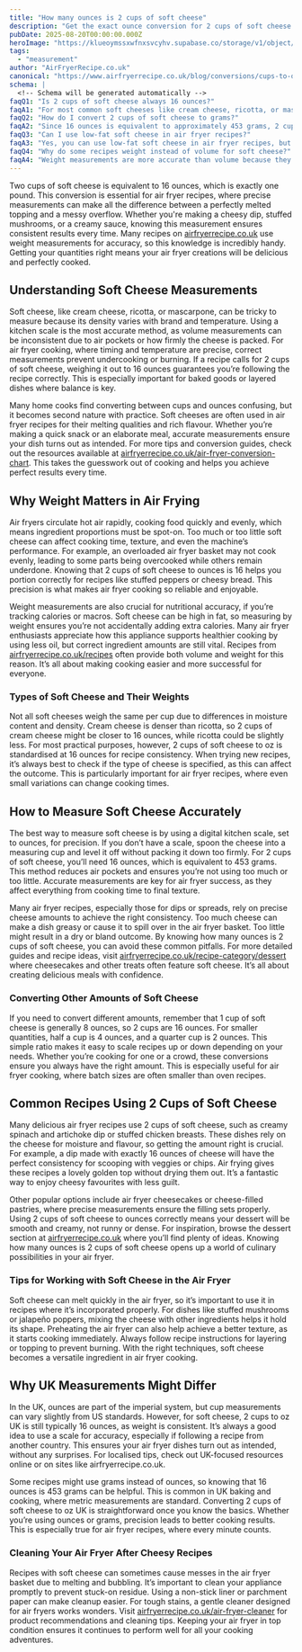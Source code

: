 ```yaml
---
title: "How many ounces is 2 cups of soft cheese"
description: "Get the exact ounce conversion for 2 cups of soft cheese to nail your air fryer recipes. Perfect measurements every time with our simple guide."
pubDate: 2025-08-20T00:00:00.000Z
heroImage: "https://klueoymssxwfnxsvcyhv.supabase.co/storage/v1/object/public/Shmucket/how-many-ounces-is-2-cups-of-soft-cheese.webp"
tags:
  - "measurement"
author: "AirFryerRecipe.co.uk"
canonical: "https://www.airfryerrecipe.co.uk/blog/conversions/cups-to-ounces/how-many-ounces-is-2-cups-of-soft-cheese"
schema: |
  <!-- Schema will be generated automatically -->
faqQ1: "Is 2 cups of soft cheese always 16 ounces?"
faqA1: "For most common soft cheeses like cream cheese, ricotta, or mascarpone, 2 cups is indeed 16 ounces. This is based on the standard density of these cheeses when measured without excessive air pockets. However, very light or whipped varieties might be slightly less per cup, so using a kitchen scale is recommended for absolute accuracy, especially in air fryer recipes where precision affects cooking time and texture."
faqQ2: "How do I convert 2 cups of soft cheese to grams?"
faqA2: "Since 16 ounces is equivalent to approximately 453 grams, 2 cups of soft cheese converts to 453 grams. This is useful for recipes that use metric measurements, which are common in the UK and elsewhere. Weighing your ingredients ensures consistency, particularly in air fryer cooking where exact amounts can impact how evenly your food cooks. Always check your recipe for specific type recommendations, as some cheeses may vary slightly."
faqQ3: "Can I use low-fat soft cheese in air fryer recipes?"
faqA3: "Yes, you can use low-fat soft cheese in air fryer recipes, but be aware that it may behave differently due to higher water content. It might release more moisture during cooking, which could affect browning or texture. For best results, stick to the recipe's recommended type if specified, or adjust cooking time slightly. Low-fat options work well in many dishes, but full-fat versions often provide creamier results and better melting properties."
faqQ4: "Why do some recipes weight instead of volume for soft cheese?"
faqA4: "Weight measurements are more accurate than volume because they account for density variations caused by air pockets, temperature, or how the cheese is packed. This precision is crucial in air fryer recipes, where cooking times are short and ingredients need to be evenly distributed. Using weight ensures consistent results batch after batch, preventing issues like overflow or uneven cooking. It’s a best practice for both professional and home cooks aiming for reliability."
---
```

<p>Two cups of soft cheese is equivalent to 16 ounces, which is exactly one pound. This conversion is essential for air fryer recipes, where precise measurements can make all the difference between a perfectly melted topping and a messy overflow. Whether you're making a cheesy dip, stuffed mushrooms, or a creamy sauce, knowing this measurement ensures consistent results every time. Many recipes on <a href=https://www.airfryerrecipe.co.uk/>airfryerrecipe.co.uk</a> use weight measurements for accuracy, so this knowledge is incredibly handy. Getting your quantities right means your air fryer creations will be delicious and perfectly cooked.</p>

<h2>Understanding Soft Cheese Measurements</h2>
<p>Soft cheese, like cream cheese, ricotta, or mascarpone, can be tricky to measure because its density varies with brand and temperature. Using a kitchen scale is the most accurate method, as volume measurements can be inconsistent due to air pockets or how firmly the cheese is packed. For air fryer cooking, where timing and temperature are precise, correct measurements prevent undercooking or burning. If a recipe calls for 2 cups of soft cheese, weighing it out to 16 ounces guarantees you’re following the recipe correctly. This is especially important for baked goods or layered dishes where balance is key.</p>
<p>Many home cooks find converting between cups and ounces confusing, but it becomes second nature with practice. Soft cheeses are often used in air fryer recipes for their melting qualities and rich flavour. Whether you’re making a quick snack or an elaborate meal, accurate measurements ensure your dish turns out as intended. For more tips and conversion guides, check out the resources available at <a href=https://www.airfryerrecipe.co.uk/air-fryer-conversion-chart>airfryerrecipe.co.uk/air-fryer-conversion-chart</a>. This takes the guesswork out of cooking and helps you achieve perfect results every time.</p>

<h2>Why Weight Matters in Air Frying</h2>
<p>Air fryers circulate hot air rapidly, cooking food quickly and evenly, which means ingredient proportions must be spot-on. Too much or too little soft cheese can affect cooking time, texture, and even the machine’s performance. For example, an overloaded air fryer basket may not cook evenly, leading to some parts being overcooked while others remain underdone. Knowing that 2 cups of soft cheese to ounces is 16 helps you portion correctly for recipes like stuffed peppers or cheesy bread. This precision is what makes air fryer cooking so reliable and enjoyable.</p>
<p>Weight measurements are also crucial for nutritional accuracy, if you’re tracking calories or macros. Soft cheese can be high in fat, so measuring by weight ensures you’re not accidentally adding extra calories. Many air fryer enthusiasts appreciate how this appliance supports healthier cooking by using less oil, but correct ingredient amounts are still vital. Recipes from <a href=https://www.airfryerrecipe.co.uk/recipes>airfryerrecipe.co.uk/recipes</a> often provide both volume and weight for this reason. It’s all about making cooking easier and more successful for everyone.</p>

<h3>Types of Soft Cheese and Their Weights</h3>
<p>Not all soft cheeses weigh the same per cup due to differences in moisture content and density. Cream cheese is denser than ricotta, so 2 cups of cream cheese might be closer to 16 ounces, while ricotta could be slightly less. For most practical purposes, however, 2 cups of soft cheese to oz is standardised at 16 ounces for recipe consistency. When trying new recipes, it’s always best to check if the type of cheese is specified, as this can affect the outcome. This is particularly important for air fryer recipes, where even small variations can change cooking times.</p>

<h2>How to Measure Soft Cheese Accurately</h2>
<p>The best way to measure soft cheese is by using a digital kitchen scale, set to ounces, for precision. If you don’t have a scale, spoon the cheese into a measuring cup and level it off without packing it down too firmly. For 2 cups of soft cheese, you’ll need 16 ounces, which is equivalent to 453 grams. This method reduces air pockets and ensures you’re not using too much or too little. Accurate measurements are key for air fryer success, as they affect everything from cooking time to final texture.</p>
<p>Many air fryer recipes, especially those for dips or spreads, rely on precise cheese amounts to achieve the right consistency. Too much cheese can make a dish greasy or cause it to spill over in the air fryer basket. Too little might result in a dry or bland outcome. By knowing how many ounces is 2 cups of soft cheese, you can avoid these common pitfalls. For more detailed guides and recipe ideas, visit <a href=https://www.airfryerrecipe.co.uk/recipe-category/dessert>airfryerrecipe.co.uk/recipe-category/dessert</a> where cheesecakes and other treats often feature soft cheese. It’s all about creating delicious meals with confidence.</p>

<h3>Converting Other Amounts of Soft Cheese</h3>
<p>If you need to convert different amounts, remember that 1 cup of soft cheese is generally 8 ounces, so 2 cups are 16 ounces. For smaller quantities, half a cup is 4 ounces, and a quarter cup is 2 ounces. This simple ratio makes it easy to scale recipes up or down depending on your needs. Whether you’re cooking for one or a crowd, these conversions ensure you always have the right amount. This is especially useful for air fryer cooking, where batch sizes are often smaller than oven recipes.</p>

<h2>Common Recipes Using 2 Cups of Soft Cheese</h2>
<p>Many delicious air fryer recipes use 2 cups of soft cheese, such as creamy spinach and artichoke dip or stuffed chicken breasts. These dishes rely on the cheese for moisture and flavour, so getting the amount right is crucial. For example, a dip made with exactly 16 ounces of cheese will have the perfect consistency for scooping with veggies or chips. Air frying gives these recipes a lovely golden top without drying them out. It’s a fantastic way to enjoy cheesy favourites with less guilt.</p>
<p>Other popular options include air fryer cheesecakes or cheese-filled pastries, where precise measurements ensure the filling sets properly. Using 2 cups of soft cheese to ounces correctly means your dessert will be smooth and creamy, not runny or dense. For inspiration, browse the dessert section at <a href=https://www.airfryerrecipe.co.uk/>airfryerrecipe.co.uk</a> where you’ll find plenty of ideas. Knowing how many ounces is 2 cups of soft cheese opens up a world of culinary possibilities in your air fryer.</p>

<h3>Tips for Working with Soft Cheese in the Air Fryer</h3>
<p>Soft cheese can melt quickly in the air fryer, so it’s important to use it in recipes where it’s incorporated properly. For dishes like stuffed mushrooms or jalapeño poppers, mixing the cheese with other ingredients helps it hold its shape. Preheating the air fryer can also help achieve a better texture, as it starts cooking immediately. Always follow recipe instructions for layering or topping to prevent burning. With the right techniques, soft cheese becomes a versatile ingredient in air fryer cooking.</p>

<h2>Why UK Measurements Might Differ</h2>
<p>In the UK, ounces are part of the imperial system, but cup measurements can vary slightly from US standards. However, for soft cheese, 2 cups to oz UK is still typically 16 ounces, as weight is consistent. It’s always a good idea to use a scale for accuracy, especially if following a recipe from another country. This ensures your air fryer dishes turn out as intended, without any surprises. For localised tips, check out UK-focused resources online or on sites like airfryerrecipe.co.uk.</p>
<p>Some recipes might use grams instead of ounces, so knowing that 16 ounces is 453 grams can be helpful. This is common in UK baking and cooking, where metric measurements are standard. Converting 2 cups of soft cheese to oz UK is straightforward once you know the basics. Whether you’re using ounces or grams, precision leads to better cooking results. This is especially true for air fryer recipes, where every minute counts.</p>

<h3>Cleaning Your Air Fryer After Cheesy Recipes</h3>
<p>Recipes with soft cheese can sometimes cause messes in the air fryer basket due to melting and bubbling. It’s important to clean your appliance promptly to prevent stuck-on residue. Using a non-stick liner or parchment paper can make cleanup easier. For tough stains, a gentle cleaner designed for air fryers works wonders. Visit <a href=https://www.airfryerrecipe.co.uk/air-fryer-cleaner>airfryerrecipe.co.uk/air-fryer-cleaner</a> for product recommendations and cleaning tips. Keeping your air fryer in top condition ensures it continues to perform well for all your cooking adventures.</p>
